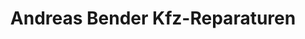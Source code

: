 ---
title: "Andreas Bender Kfz-Reparaturen"
url: /weinsberg/andreas-bender-kfz-reparaturen/
shop: Autowerkstatt
---